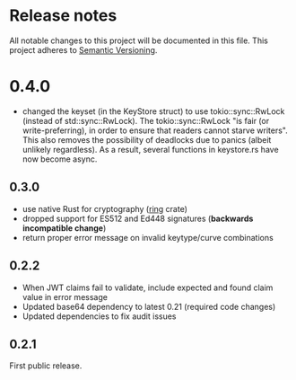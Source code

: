 # Release notes

All notable changes to this project will be documented in this file.
This project adheres to [Semantic Versioning](http://semver.org/).

# 0.4.0
  - changed the keyset (in the KeyStore struct) to use tokio::sync::RwLock (instead of std::sync::RwLock). The tokio::sync::RwLock "is fair (or write-preferring), in order to ensure that readers cannot starve writers". This also removes the possibility of deadlocks due to panics (albeit unlikely regardless). As a result, several functions in keystore.rs have now become async. 

## 0.3.0
- use native Rust for cryptography ([ring](https://github.com/briansmith/ring) crate)
- dropped support for ES512 and Ed448 signatures (**backwards incompatible change**)
- return proper error message on invalid keytype/curve combinations

## 0.2.2
- When JWT claims fail to validate, include expected and found claim value in error message
- Updated base64 dependency to latest 0.21 (required code changes)
- Updated dependencies to fix audit issues

## 0.2.1

First public release.
